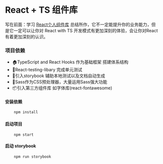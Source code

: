 <!--
 * @Author: shanzhilin
 * @Date: 2021-12-15 00:35:33
 * @LastEditors: shanzhilin
 * @LastEditTime: 2021-12-15 21:33:53
-->
# React + TS 组件库

写在前面：学习 [React个人组件库](https://coding.imooc.com/class/428.html) 总结所作，它不一定能提升你的业务能力，但是它一定可以让你对 React with TS 开发模式有更加深刻的体验，会让你对React 有着更加深刻的认识。

### 项目依赖
* 🏠TypeScript and React Hooks 作为基础框架 搭建体系结构
* 👷React-testing-libary 完成单元测试
* 📕引入storybook 辅助本地测试以及文档自动生成
* 🌹Sass作为CSS预处理器，大量运用Sass强大功能
* 📦引入第三方组件库 如字体库(react-fontawesome)

#### 安装依赖
```js
    npm install
```

#### 启动项目
```
    npm start
```

#### 启动 storybook
```
    npm run storybook
```